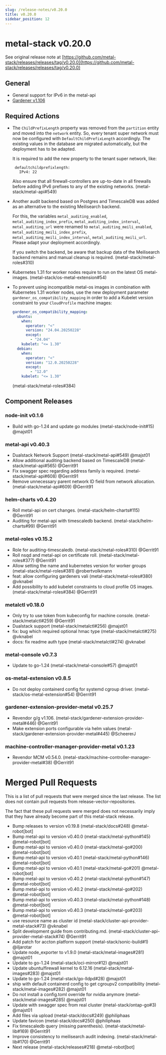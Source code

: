 ```yaml
---
slug: /release-notes/v0.20.0
title: v0.20.0
sidebar_position: 12
---
```

# metal-stack v0.20.0
See original release note at [https://github.com/metal-stack/releases/releases/tag/v0.20.0](https://github.com/metal-stack/releases/releases/tag/v0.20.0)
## General
* General support for IPv6 in the metal-api
* [Gardener v1.106](https://github.com/gardener/gardener/releases/tag/v1.106.0)
## Required Actions
* The `ChildPrefixLength` property was removed from the `partition` entity and moved into the `network` entity. So, every tenant super network must now be configured with `DefaultChildPrefixLength` accordingly.
  The existing values in the database are migrated automatically, but the deployment has to be adapted.
  
  It is required to add the new property to the tenant super network, like:

   ```
    defaultchildprefixlength:
      IPv4: 22
   ``` 
  
  Also ensure that all firewall-controllers are up-to-date in all firewalls before adding IPv6 prefixes to any of the existing networks. (metal-stack/metal-api#549)
* Another audit backend based on Postgres and TimescaleDB was added as an alternative to the existing Meilisearch backend. 
  
  For this, the variables `metal_auditing_enabled`, `metal_auditing_index_prefix`, `metal_auditing_index_interval`, `metal_auditing_url` were renamed to `metal_auditing_meili_enabled`, `metal_auditing_meili_index_prefix`, `metal_auditing_meili_index_interval`, `metal_auditing_meili_url`. Please adapt your deployment accordingly. 
  
  If you switch the backend, be aware that backup data of the Meilisearch backend remains and manual cleanup is required. (metal-stack/metal-roles#310)
* Kubernetes 1.31 for worker nodes require to run on the latest OS metal-images. (metal-stack/os-metal-extension#54)
* To prevent using incompatible metal-os images in combination with Kubernetes 1.31 worker nodes, use the new deployment parameter `gardener_os_compatibility_mapping` in order to add a Kubelet version constraint to your `CloudProfile` machine images:
  
  ```yaml
  gardener_os_compatibility_mapping:
    ubuntu:
      when:
        operator: "<"
        version: "24.04.20250228"
        except:
          - "24.04"
      kubelet: "<= 1.30"
    debian:
      when:
        operator: "<"
        version: "12.0.20250228"
        except:
          - "12.0"
      kubelet: "<= 1.30" 
  ```
  (metal-stack/metal-roles#384)
## Component Releases
### node-init v0.1.6
* Build with go-1.24 and update go modules (metal-stack/node-init#15) @majst01
### metal-api v0.40.3
* Dualstack Network Support (metal-stack/metal-api#549) @majst01
* Allow additional auditing backend based on TimescaleDB (metal-stack/metal-api#565) @Gerrit91
* Fix swagger spec regarding address family is required. (metal-stack/metal-api#608) @Gerrit91
* Remove unnecessary parent network ID field from network allocation. (metal-stack/metal-api#609) @Gerrit91
### helm-charts v0.4.20
* Roll metal-api on cert changes. (metal-stack/helm-charts#115) @Gerrit91
* Auditing for metal-api with timescaledb backend. (metal-stack/helm-charts#99) @Gerrit91
### metal-roles v0.15.2
* Role for auditing-timescaledb. (metal-stack/metal-roles#310) @Gerrit91
* Roll nsqd and metal-api on certificate roll. (metal-stack/metal-roles#377) @Gerrit91
* Allow setting the name and kubernetes version for worker groups (metal-stack/metal-roles#381) @robertvolkmann
* feat: allow configuring gardeners vali (metal-stack/metal-roles#380) @vknabel
* Add possibility to add kubelet constraints to cloud profile OS images. (metal-stack/metal-roles#384) @Gerrit91
### metalctl v0.18.0
* Only try to use token from kubeconfig for machine console. (metal-stack/metalctl#259) @Gerrit91
* Dualstack support (metal-stack/metalctl#256) @majst01
* fix: bug which required optional hmac type (metal-stack/metalctl#275) @vknabel
* docs: fix readme auth type (metal-stack/metalctl#274) @vknabel
### metal-console v0.7.3
* Update to go-1.24 (metal-stack/metal-console#57) @majst01
### os-metal-extension v0.8.5
* Do not deploy containerd config for systemd cgroup driver. (metal-stack/os-metal-extension#54) @Gerrit91
### gardener-extension-provider-metal v0.25.7
* Revendor g/g v1.106. (metal-stack/gardener-extension-provider-metal#446) @Gerrit91
* Make extension ports configurable via helm values (metal-stack/gardener-extension-provider-metal#445) @ScheererJ
### machine-controller-manager-provider-metal v0.1.23
* Revendor MCM v0.54.0. (metal-stack/machine-controller-manager-provider-metal#38) @Gerrit91
# Merged Pull Requests
This is a list of pull requests that were merged since the last release. The list does not contain pull requests from release-vector-repositories.

The fact that these pull requests were merged does not necessarily imply that they have already become part of this metal-stack release.

* Bump releases to version v0.19.8 (metal-stack/docs#248) @metal-robot[bot]
* Bump metal-api to version v0.40.0 (metal-stack/metal-python#145) @metal-robot[bot]
* Bump metal-api to version v0.40.0 (metal-stack/metal-go#200) @metal-robot[bot]
* Bump metal-api to version v0.40.1 (metal-stack/metal-python#146) @metal-robot[bot]
* Bump metal-api to version v0.40.1 (metal-stack/metal-go#201) @metal-robot[bot]
* Bump metal-api to version v0.40.2 (metal-stack/metal-python#147) @metal-robot[bot]
* Bump metal-api to version v0.40.2 (metal-stack/metal-go#202) @metal-robot[bot]
* Bump metal-api to version v0.40.3 (metal-stack/metal-python#148) @metal-robot[bot]
* Bump metal-api to version v0.40.3 (metal-stack/metal-go#203) @metal-robot[bot]
* use resource name as cluster id (metal-stack/cluster-api-provider-metal-stack#73) @vknabel
* Split development guide from contributing.md. (metal-stack/cluster-api-provider-metal-stack#74) @Gerrit91
* Add patch for accton platform support (metal-stack/sonic-build#1) @iljarotar
* Update node_exporter to v1.9.0 (metal-stack/metal-images#281) @majst01
* Update to go-1.24 (metal-stack/oci-mirror#12) @majst01
* Update ubuntu/firewall kernel to 6.12.16 (metal-stack/metal-images#283) @majst01
* Update to go-1.24 (metal-stack/go-lldpd#28) @majst01
* ship with default containerd config to get cgroupv2 compatibility (metal-stack/metal-images#282) @majst01
* Do not install a config.toml override for nvidia anymore (metal-stack/metal-images#285) @majst01
* Update with swagger spec from real cluster (metal-stack/ontap-go#3) @majst01
* Add files via upload (metal-stack/docs#249) @philiphaas
* Update favicon (metal-stack/docs#250) @philiphaas
* Fix timescaledb query (missing parenthesis). (metal-stack/metal-lib#169) @Gerrit91
* Improve consistency to meilisearch audit indexing. (metal-stack/metal-lib#170) @Gerrit91
* Next release (metal-stack/releases#218) @metal-robot[bot]